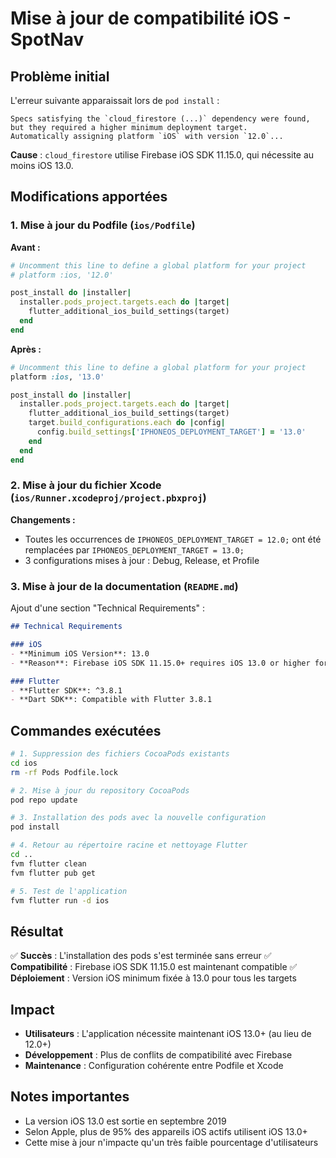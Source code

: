 # Mise à jour de compatibilité iOS - SpotNav

## Problème initial

L'erreur suivante apparaissait lors de `pod install` :

```
Specs satisfying the `cloud_firestore (...)` dependency were found, but they required a higher minimum deployment target.
Automatically assigning platform `iOS` with version `12.0`...
```

**Cause** : `cloud_firestore` utilise Firebase iOS SDK 11.15.0, qui nécessite au moins iOS 13.0.

## Modifications apportées

### 1. Mise à jour du Podfile (`ios/Podfile`)

**Avant :**
```ruby
# Uncomment this line to define a global platform for your project
# platform :ios, '12.0'

post_install do |installer|
  installer.pods_project.targets.each do |target|
    flutter_additional_ios_build_settings(target)
  end
end
```

**Après :**
```ruby
# Uncomment this line to define a global platform for your project
platform :ios, '13.0'

post_install do |installer|
  installer.pods_project.targets.each do |target|
    flutter_additional_ios_build_settings(target)
    target.build_configurations.each do |config|
      config.build_settings['IPHONEOS_DEPLOYMENT_TARGET'] = '13.0'
    end
  end
end
```

### 2. Mise à jour du fichier Xcode (`ios/Runner.xcodeproj/project.pbxproj`)

**Changements :**
- Toutes les occurrences de `IPHONEOS_DEPLOYMENT_TARGET = 12.0;` ont été remplacées par `IPHONEOS_DEPLOYMENT_TARGET = 13.0;`
- 3 configurations mises à jour : Debug, Release, et Profile

### 3. Mise à jour de la documentation (`README.md`)

Ajout d'une section "Technical Requirements" :
```markdown
## Technical Requirements

### iOS
- **Minimum iOS Version**: 13.0
- **Reason**: Firebase iOS SDK 11.15.0+ requires iOS 13.0 or higher for compatibility

### Flutter
- **Flutter SDK**: ^3.8.1
- **Dart SDK**: Compatible with Flutter 3.8.1
```

## Commandes exécutées

```bash
# 1. Suppression des fichiers CocoaPods existants
cd ios
rm -rf Pods Podfile.lock

# 2. Mise à jour du repository CocoaPods
pod repo update

# 3. Installation des pods avec la nouvelle configuration
pod install

# 4. Retour au répertoire racine et nettoyage Flutter
cd ..
fvm flutter clean
fvm flutter pub get

# 5. Test de l'application
fvm flutter run -d ios
```

## Résultat

✅ **Succès** : L'installation des pods s'est terminée sans erreur
✅ **Compatibilité** : Firebase iOS SDK 11.15.0 est maintenant compatible
✅ **Déploiement** : Version iOS minimum fixée à 13.0 pour tous les targets

## Impact

- **Utilisateurs** : L'application nécessite maintenant iOS 13.0+ (au lieu de 12.0+)
- **Développement** : Plus de conflits de compatibilité avec Firebase
- **Maintenance** : Configuration cohérente entre Podfile et Xcode

## Notes importantes

- La version iOS 13.0 est sortie en septembre 2019
- Selon Apple, plus de 95% des appareils iOS actifs utilisent iOS 13.0+
- Cette mise à jour n'impacte qu'un très faible pourcentage d'utilisateurs
